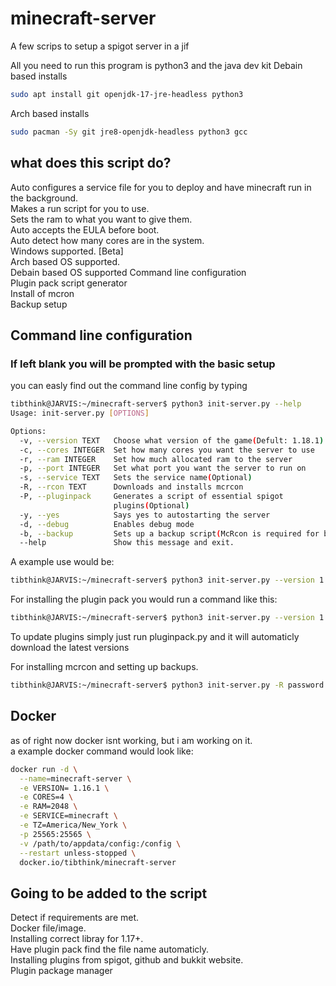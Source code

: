 # minecraft-server

A few scrips to setup a spigot server in a jif

All you need to run this program is python3 and the java dev kit
Debain based installs
``` bash
sudo apt install git openjdk-17-jre-headless python3
```
Arch based installs
```bash
sudo pacman -Sy git jre8-openjdk-headless python3 gcc
```

## what does this script do?

Auto configures a service file for you to deploy and have minecraft run in the background. \
Makes a run script for you to use. \
Sets the ram to what you want to give them. \
Auto accepts the EULA before boot. \
Auto detect how many cores are in the system. \
Windows supported. [Beta] \
Arch based OS supported. \
Debain based OS supported
Command line configuration \
Plugin pack script generator\
Install of mcron \
Backup setup 

## Command line configuration
### If left blank you will be prompted with the basic setup
you can easly find out the command line config by typing

``` bash
tibthink@JARVIS:~/minecraft-server$ python3 init-server.py --help
Usage: init-server.py [OPTIONS]

Options:
  -v, --version TEXT   Choose what version of the game(Defult: 1.18.1)
  -c, --cores INTEGER  Set how many cores you want the server to use
  -r, --ram INTEGER    Set how much allocated ram to the server
  -p, --port INTEGER   Set what port you want the server to run on
  -s, --service TEXT   Sets the service name(Optional)
  -R, --rcon TEXT      Downloads and installs mcrcon
  -P, --pluginpack     Generates a script of essential spigot
                       plugins(Optional)
  -y, --yes            Says yes to autostarting the server
  -d, --debug          Enables debug mode
  -b, --backup         Sets up a backup script(McRcon is required for backups)
  --help               Show this message and exit.
```

A example use would be:

``` bash
tibthink@JARVIS:~/minecraft-server$ python3 init-server.py --version 1.17.1 --cores 3 --ram 1024 --port 4444 --service test
```

For installing the plugin pack you would run a command like this:

``` bash
tibthink@JARVIS:~/minecraft-server$ python3 init-server.py --version 1.17.1 --cores 3 --ram 1024 --port 4444 --service test -P
```
To update plugins simply just run pluginpack.py and it will automaticly download the latest versions

For installing mcrcon and setting up backups.

```bash
tibthink@JARVIS:~/minecraft-server$ python3 init-server.py -R password -b
```

## Docker

as of right now docker isnt working, but i am working on it. \
a example docker command would look like:
``` bash
docker run -d \
  --name=minecraft-server \
  -e VERSION= 1.16.1 \
  -e CORES=4 \
  -e RAM=2048 \
  -e SERVICE=minecraft \
  -e TZ=America/New_York \
  -p 25565:25565 \
  -v /path/to/appdata/config:/config \
  --restart unless-stopped \
  docker.io/tibthink/minecraft-server
```

## Going to be added to the script

Detect if requirements are met. \
Docker file/image. \
Installing correct libray for 1.17+. \
Have plugin pack find the file name automaticly. \
Installing plugins from spigot, github and bukkit website. \
Plugin package manager

